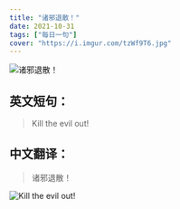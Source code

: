 ```yaml
---
title: "诸邪退散！"
date: 2021-10-31
tags: ["每日一句"]
cover: "https://i.imgur.com/tzWf9T6.jpg"
---
```


![诸邪退散！](https://i.imgur.com/0Di9rzV.jpg)

## 英文短句：
> Kill the evil out!

<!--more-->

## 中文翻译：
> 诸邪退散！

![Kill the evil out!](https://i.imgur.com/uqTeVTR.jpg)

